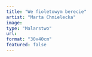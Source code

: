 ```yaml
---
title: "We fioletowym berecie"
artist: "Marta Chmielecka"
image:
type: "Malarstwo"
url:
format: "30x40cm"
featured: false
---
```

